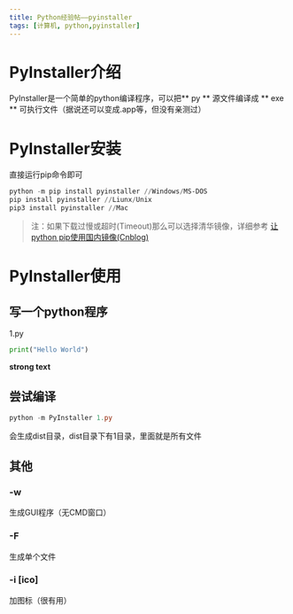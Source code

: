 ```yaml
---
title: Python经验帖——pyinstaller
tags: [计算机, python,pyinstaller]
---
```


# PyInstaller介绍

PyInstaller是一个简单的python编译程序，可以把** py ** 源文件编译成 ** exe ** 可执行文件（据说还可以变成.app等，但没有亲测过）

# PyInstaller安装

直接运行pip命令即可

```powershell
python -m pip install pyinstaller //Windows/MS-DOS
pip install pyinstaller //Liunx/Unix
pip3 install pyinstaller //Mac
```

> 注：如果下载过慢或超时(Timeout)那么可以选择清华镜像，详细参考 [让python pip使用国内镜像(Cnblog)](https://www.cnblogs.com/wqpkita/p/7248525.html)


# PyInstaller使用

## 写一个python程序

1.py
```python
print("Hello World")
```
**strong text**
## 尝试编译
```powershell
python -m PyInstaller 1.py
```
会生成dist目录，dist目录下有1目录，里面就是所有文件

## 其他

### -w

生成GUI程序（无CMD窗口）

### -F

生成单个文件

### -i [ico]

加图标（很有用）
